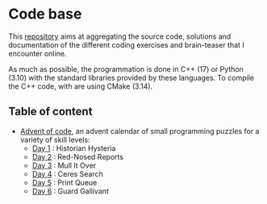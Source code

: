 # Code base

This [repository](https://github.com/nico-kuroxy/puzzle-library) aims at aggregating the source code, solutions and documentation of the different coding exercises and brain-teaser that I encounter online.

As much as possible, the programmation is done in C++ (17) or Python (3.10) with the standard libraries provided by these languages. To compile the C++ code, with are using CMake (3.14).

## Table of content

- [Advent of code](advent_of_code/README.md), an advent calendar of small programming puzzles for a variety of skill levels:
  - [Day 1](advent_of_code/src/day_1/README.md) : Historian Hysteria
  - [Day 2](advent_of_code/src/day_2/README.md) : Red-Nosed Reports
  - [Day 3](advent_of_code/src/day_3/README.md) : Mull It Over
  - [Day 4](advent_of_code/src/day_4/README.md) : Ceres Search
  - [Day 5](advent_of_code/src/day_5/README.md) : Print Queue
  - [Day 6](advent_of_code/src/day_6/README.md) : Guard Gallivant
